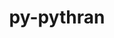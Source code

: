 ---
title: "py-pythran"
layout: cache
categories: [package, develop]
meta: {"compilers": ["apple-clang@=16.0.0", "gcc@=11.1.0", "gcc@=11.4.0", "gcc@=12.3.0", "gcc@=13.2.0", "gcc@=9.4.0", "oneapi@=2024.2.1"], "num_specs": 166, "num_specs_by_stack": {"data-vis-sdk": 4, "e4s": 32, "e4s-neoverse-v2": 12, "e4s-neoverse_v1": 16, "e4s-oneapi": 20, "e4s-power": 6, "ml-darwin-aarch64-mps": 20, "ml-linux-aarch64-cpu": 24, "ml-linux-aarch64-cuda": 24, "ml-linux-x86_64-cpu": 24, "ml-linux-x86_64-cuda": 24, "ml-linux-x86_64-rocm": 10, "root": 166, "tutorial": 5}, "oss": ["sequoia", "ubuntu20.04", "ubuntu22.04", "ubuntu24.04"], "platforms": ["darwin", "linux"], "stacks": ["data-vis-sdk", "e4s", "e4s-neoverse-v2", "e4s-neoverse_v1", "e4s-oneapi", "e4s-power", "ml-darwin-aarch64-mps", "ml-linux-aarch64-cpu", "ml-linux-aarch64-cuda", "ml-linux-x86_64-cpu", "ml-linux-x86_64-cuda", "ml-linux-x86_64-rocm", "root", "tutorial"], "targets": ["aarch64", "neoverse_v1", "neoverse_v2", "ppc64le", "x86_64_v3"], "versions": ["0.16.1"]}
spec_details: [{"compiler": "gcc@=12.3.0", "hash": "2f2hzrr373ebita3grknc3fw5girtlke", "os": "ubuntu22.04", "platform": "linux", "size": "-", "stacks": ["root", "tutorial"], "target": "x86_64_v3", "variants": ["build_system=python_pip"], "versions": ["0.16.1"]}, {"compiler": "apple-clang@=16.0.0", "hash": "2hstyiwx7zltxo3wk7e6z436a7hndg2p", "os": "sequoia", "platform": "darwin", "size": "-", "stacks": ["ml-darwin-aarch64-mps", "root"], "target": "aarch64", "variants": ["build_system=python_pip"], "versions": ["0.16.1"]}, {"compiler": "gcc@=11.4.0", "hash": "3gaie4sa2empoccy2nk5fwo6p4zwgkng", "os": "ubuntu22.04", "platform": "linux", "size": "-", "stacks": ["e4s", "root"], "target": "x86_64_v3", "variants": ["build_system=python_pip"], "versions": ["0.16.1"]}, {"compiler": "gcc@=11.4.0", "hash": "3gfth6a4n3xsvvwdd44g4xclteb5pn7c", "os": "ubuntu22.04", "platform": "linux", "size": "-", "stacks": ["e4s-neoverse-v2", "root"], "target": "neoverse_v2", "variants": ["build_system=python_pip"], "versions": ["0.16.1"]}, {"compiler": "gcc@=11.4.0", "hash": "3hqvd4ntbmatzzlwxs4ot6sr2anpski4", "os": "ubuntu22.04", "platform": "linux", "size": "-", "stacks": ["e4s-neoverse-v2", "root"], "target": "neoverse_v2", "variants": ["build_system=python_pip"], "versions": ["0.16.1"]}, {"compiler": "gcc@=13.2.0", "hash": "3jcmls4ioruz45jpazlp2odqeujwjeag", "os": "ubuntu24.04", "platform": "linux", "size": "-", "stacks": ["ml-linux-aarch64-cpu", "ml-linux-aarch64-cuda", "root"], "target": "aarch64", "variants": ["build_system=python_pip"], "versions": ["0.16.1"]}, {"compiler": "gcc@=11.4.0", "hash": "3lutsoap24a2vidy7ntjpjqwxm3k2pwt", "os": "ubuntu22.04", "platform": "linux", "size": "-", "stacks": ["e4s", "root"], "target": "x86_64_v3", "variants": ["build_system=python_pip"], "versions": ["0.16.1"]}, {"compiler": "gcc@=9.4.0", "hash": "3qgh7nfvoqaqvv4x2mciwu6vj36k4xe3", "os": "ubuntu20.04", "platform": "linux", "size": "-", "stacks": ["e4s-power", "root"], "target": "ppc64le", "variants": ["build_system=python_pip"], "versions": ["0.16.1"]}, {"compiler": "gcc@=12.3.0", "hash": "44cuvipd4vmulmf3n23d6lik3nivaftt", "os": "ubuntu22.04", "platform": "linux", "size": "-", "stacks": ["root", "tutorial"], "target": "x86_64_v3", "variants": ["build_system=python_pip"], "versions": ["0.16.1"]}, {"compiler": "gcc@=11.4.0", "hash": "4awsp6dzh6rc7gpuqovobcutcccmwx5e", "os": "ubuntu22.04", "platform": "linux", "size": "-", "stacks": ["e4s", "root"], "target": "x86_64_v3", "variants": ["build_system=python_pip"], "versions": ["0.16.1"]}, {"compiler": "gcc@=12.3.0", "hash": "4b6n5pkh4qk5c37xpfgniludh5fxadkk", "os": "ubuntu22.04", "platform": "linux", "size": "-", "stacks": ["root", "tutorial"], "target": "x86_64_v3", "variants": ["build_system=python_pip"], "versions": ["0.16.1"]}, {"compiler": "oneapi@=2024.2.1", "hash": "4g3g742u3em3f3zp2pgom4rdac7p4l47", "os": "ubuntu22.04", "platform": "linux", "size": "-", "stacks": ["e4s-oneapi", "root"], "target": "x86_64_v3", "variants": ["build_system=python_pip"], "versions": ["0.16.1"]}, {"compiler": "gcc@=13.2.0", "hash": "4scpammtzyyrpcj6d4dwkzy6o66ad6no", "os": "ubuntu24.04", "platform": "linux", "size": "-", "stacks": ["ml-linux-x86_64-cpu", "ml-linux-x86_64-cuda", "ml-linux-x86_64-rocm", "root"], "target": "x86_64_v3", "variants": ["build_system=python_pip"], "versions": ["0.16.1"]}, {"compiler": "gcc@=13.2.0", "hash": "4urgj4spuxrd4d2w2ddsv4cnnooichmi", "os": "ubuntu24.04", "platform": "linux", "size": "-", "stacks": ["ml-linux-aarch64-cpu", "ml-linux-aarch64-cuda", "root"], "target": "aarch64", "variants": ["build_system=python_pip"], "versions": ["0.16.1"]}, {"compiler": "apple-clang@=16.0.0", "hash": "5453uhh6ees3rpxfbu3gd5b2uydzjtnw", "os": "sequoia", "platform": "darwin", "size": "-", "stacks": ["ml-darwin-aarch64-mps", "root"], "target": "aarch64", "variants": ["build_system=python_pip"], "versions": ["0.16.1"]}, {"compiler": "gcc@=13.2.0", "hash": "56d2npopyk2sj3n4j3awfvo2bz6ujr4s", "os": "ubuntu24.04", "platform": "linux", "size": "-", "stacks": ["ml-linux-x86_64-cpu", "ml-linux-x86_64-cuda", "ml-linux-x86_64-rocm", "root"], "target": "x86_64_v3", "variants": ["build_system=python_pip"], "versions": ["0.16.1"]}, {"compiler": "gcc@=13.2.0", "hash": "5cy465xaozemuung4gkydqgnysjyo6k4", "os": "ubuntu24.04", "platform": "linux", "size": "-", "stacks": ["ml-linux-x86_64-cpu", "ml-linux-x86_64-cuda", "root"], "target": "x86_64_v3", "variants": ["build_system=python_pip"], "versions": ["0.16.1"]}, {"compiler": "gcc@=9.4.0", "hash": "5j5wj6rhcejltwfqfkiruzsukxu5y7qg", "os": "ubuntu20.04", "platform": "linux", "size": "-", "stacks": ["e4s-power", "root"], "target": "ppc64le", "variants": ["build_system=python_pip"], "versions": ["0.16.1"]}, {"compiler": "gcc@=11.4.0", "hash": "5t3qgswtfoajjz5z72yfnqlltpw4lryz", "os": "ubuntu22.04", "platform": "linux", "size": "-", "stacks": ["e4s", "root"], "target": "x86_64_v3", "variants": ["build_system=python_pip"], "versions": ["0.16.1"]}, {"compiler": "gcc@=13.2.0", "hash": "5tbwq7ybwynrfegmtmbk2i7leqy3skhm", "os": "ubuntu24.04", "platform": "linux", "size": "-", "stacks": ["ml-linux-x86_64-cpu", "ml-linux-x86_64-cuda", "root"], "target": "x86_64_v3", "variants": ["build_system=python_pip"], "versions": ["0.16.1"]}, {"compiler": "gcc@=11.4.0", "hash": "65zoxh2i4ctidn2bwhavq7lrletaj4vp", "os": "ubuntu22.04", "platform": "linux", "size": "-", "stacks": ["e4s", "root"], "target": "x86_64_v3", "variants": ["build_system=python_pip"], "versions": ["0.16.1"]}, {"compiler": "gcc@=11.4.0", "hash": "6itrykoy363enj74vcwwkf5aqgwe2wqz", "os": "ubuntu22.04", "platform": "linux", "size": "-", "stacks": ["e4s-neoverse_v1", "root"], "target": "neoverse_v1", "variants": ["build_system=python_pip"], "versions": ["0.16.1"]}, {"compiler": "oneapi@=2024.2.1", "hash": "6oa6ggk5sfnff6adcl3c6cdosoyoml5l", "os": "ubuntu22.04", "platform": "linux", "size": "-", "stacks": ["e4s-oneapi", "root"], "target": "x86_64_v3", "variants": ["build_system=python_pip"], "versions": ["0.16.1"]}, {"compiler": "gcc@=13.2.0", "hash": "774au5uz33jzh5rpi4eb455tqpkrzwex", "os": "ubuntu24.04", "platform": "linux", "size": "-", "stacks": ["ml-linux-aarch64-cpu", "ml-linux-aarch64-cuda", "root"], "target": "aarch64", "variants": ["build_system=python_pip"], "versions": ["0.16.1"]}, {"compiler": "gcc@=11.4.0", "hash": "7ab4sv7cnyqfetjuegyer45ijbb3nrdx", "os": "ubuntu22.04", "platform": "linux", "size": "-", "stacks": ["e4s", "root"], "target": "x86_64_v3", "variants": ["build_system=python_pip"], "versions": ["0.16.1"]}, {"compiler": "gcc@=12.3.0", "hash": "7elyapcebserlwcyqduy72cu5qizfuqn", "os": "ubuntu22.04", "platform": "linux", "size": "-", "stacks": ["root", "tutorial"], "target": "x86_64_v3", "variants": ["build_system=python_pip"], "versions": ["0.16.1"]}, {"compiler": "apple-clang@=16.0.0", "hash": "7k6kzffk6xp7rv6z3yvb2m72u7ijdpnh", "os": "sequoia", "platform": "darwin", "size": "-", "stacks": ["ml-darwin-aarch64-mps", "root"], "target": "aarch64", "variants": ["build_system=python_pip"], "versions": ["0.16.1"]}, {"compiler": "gcc@=13.2.0", "hash": "7nepaqogk7l2qhkwccahdep42m5lr637", "os": "ubuntu24.04", "platform": "linux", "size": "-", "stacks": ["ml-linux-x86_64-cpu", "ml-linux-x86_64-cuda", "root"], "target": "x86_64_v3", "variants": ["build_system=python_pip"], "versions": ["0.16.1"]}, {"compiler": "gcc@=11.4.0", "hash": "7wegsxq4rinx7vr3mj6evdz7xz55ibhr", "os": "ubuntu22.04", "platform": "linux", "size": "-", "stacks": ["e4s", "root"], "target": "x86_64_v3", "variants": ["build_system=python_pip"], "versions": ["0.16.1"]}, {"compiler": "gcc@=11.1.0", "hash": "7ydktokhur4icc23zygespv4bbu3hotl", "os": "ubuntu20.04", "platform": "linux", "size": "-", "stacks": ["data-vis-sdk", "root"], "target": "x86_64_v3", "variants": ["build_system=python_pip"], "versions": ["0.16.1"]}, {"compiler": "gcc@=13.2.0", "hash": "a4belzojufechplrpr3npwfbch2mbqnw", "os": "ubuntu24.04", "platform": "linux", "size": "-", "stacks": ["ml-linux-x86_64-cpu", "ml-linux-x86_64-cuda", "ml-linux-x86_64-rocm", "root"], "target": "x86_64_v3", "variants": ["build_system=python_pip"], "versions": ["0.16.1"]}, {"compiler": "gcc@=11.4.0", "hash": "ab72l6y36wk3uc7xwbych7rnd2grkypp", "os": "ubuntu22.04", "platform": "linux", "size": "-", "stacks": ["e4s-neoverse_v1", "root"], "target": "neoverse_v1", "variants": ["build_system=python_pip"], "versions": ["0.16.1"]}, {"compiler": "apple-clang@=16.0.0", "hash": "am5ta6y4li4slftoplr4wjwmvma4queo", "os": "sequoia", "platform": "darwin", "size": "-", "stacks": ["ml-darwin-aarch64-mps", "root"], "target": "aarch64", "variants": ["build_system=python_pip"], "versions": ["0.16.1"]}, {"compiler": "gcc@=13.2.0", "hash": "atibzuxw3rfctq4p37ugplrhtyizqovo", "os": "ubuntu24.04", "platform": "linux", "size": "-", "stacks": ["ml-linux-aarch64-cpu", "ml-linux-aarch64-cuda", "root"], "target": "aarch64", "variants": ["build_system=python_pip"], "versions": ["0.16.1"]}, {"compiler": "gcc@=13.2.0", "hash": "aufgy3chptd5dl5osmkkstmwg43zypit", "os": "ubuntu24.04", "platform": "linux", "size": "-", "stacks": ["ml-linux-aarch64-cpu", "ml-linux-aarch64-cuda", "root"], "target": "aarch64", "variants": ["build_system=python_pip"], "versions": ["0.16.1"]}, {"compiler": "oneapi@=2024.2.1", "hash": "b272c6zgefumrnmuh2l3k6hvu6hu4lpj", "os": "ubuntu22.04", "platform": "linux", "size": "-", "stacks": ["e4s-oneapi", "root"], "target": "x86_64_v3", "variants": ["build_system=python_pip"], "versions": ["0.16.1"]}, {"compiler": "gcc@=13.2.0", "hash": "bf2ptydhn6rq4ntvmxaqriyiv5bus5un", "os": "ubuntu24.04", "platform": "linux", "size": "-", "stacks": ["ml-linux-aarch64-cpu", "ml-linux-aarch64-cuda", "root"], "target": "aarch64", "variants": ["build_system=python_pip"], "versions": ["0.16.1"]}, {"compiler": "gcc@=13.2.0", "hash": "biy4ubo6bc4updzjcrpa3bgoaqye2ma5", "os": "ubuntu24.04", "platform": "linux", "size": "-", "stacks": ["ml-linux-aarch64-cpu", "ml-linux-aarch64-cuda", "root"], "target": "aarch64", "variants": ["build_system=python_pip"], "versions": ["0.16.1"]}, {"compiler": "oneapi@=2024.2.1", "hash": "bjakde2gyw52op5o6co6fstwh4te4pxu", "os": "ubuntu22.04", "platform": "linux", "size": "-", "stacks": ["e4s-oneapi", "root"], "target": "x86_64_v3", "variants": ["build_system=python_pip"], "versions": ["0.16.1"]}, {"compiler": "gcc@=11.4.0", "hash": "bkfp7wikrhydoczhlfm5gyh5bjhpepcu", "os": "ubuntu22.04", "platform": "linux", "size": "-", "stacks": ["e4s", "root"], "target": "x86_64_v3", "variants": ["build_system=python_pip"], "versions": ["0.16.1"]}, {"compiler": "gcc@=11.4.0", "hash": "bmi3az7sf2qcrn4ja67iqrioed5p2kuz", "os": "ubuntu22.04", "platform": "linux", "size": "-", "stacks": ["e4s-neoverse-v2", "root"], "target": "neoverse_v2", "variants": ["build_system=python_pip"], "versions": ["0.16.1"]}, {"compiler": "gcc@=11.4.0", "hash": "boxq5wi2br664yh2otd4jgdxfkqo6prv", "os": "ubuntu22.04", "platform": "linux", "size": "-", "stacks": ["e4s", "root"], "target": "x86_64_v3", "variants": ["build_system=python_pip"], "versions": ["0.16.1"]}, {"compiler": "gcc@=11.4.0", "hash": "c6itwfves6kdp7obgg6qmxdgc5tlp22o", "os": "ubuntu22.04", "platform": "linux", "size": "-", "stacks": ["e4s-neoverse_v1", "root"], "target": "neoverse_v1", "variants": ["build_system=python_pip"], "versions": ["0.16.1"]}, {"compiler": "gcc@=11.4.0", "hash": "cdgr5ced5berktgomkzjhsb5eynh4vxx", "os": "ubuntu22.04", "platform": "linux", "size": "-", "stacks": ["e4s-neoverse_v1", "root"], "target": "neoverse_v1", "variants": ["build_system=python_pip"], "versions": ["0.16.1"]}, {"compiler": "apple-clang@=16.0.0", "hash": "cgjpepx5pwat2qkhkiy56lcworcucwbx", "os": "sequoia", "platform": "darwin", "size": "-", "stacks": ["ml-darwin-aarch64-mps", "root"], "target": "aarch64", "variants": ["build_system=python_pip"], "versions": ["0.16.1"]}, {"compiler": "gcc@=9.4.0", "hash": "chtmh24rxgu6u4uya776swirn4juqxiq", "os": "ubuntu20.04", "platform": "linux", "size": "-", "stacks": ["e4s-power", "root"], "target": "ppc64le", "variants": ["build_system=python_pip"], "versions": ["0.16.1"]}, {"compiler": "gcc@=11.4.0", "hash": "d65twsksvnybuf5sbvurhlsb2nyraawp", "os": "ubuntu22.04", "platform": "linux", "size": "-", "stacks": ["e4s-neoverse-v2", "root"], "target": "neoverse_v2", "variants": ["build_system=python_pip"], "versions": ["0.16.1"]}, {"compiler": "gcc@=13.2.0", "hash": "dnxy5r4e3kpv2ea3z2f543wcq4jo3r5j", "os": "ubuntu24.04", "platform": "linux", "size": "-", "stacks": ["ml-linux-aarch64-cpu", "ml-linux-aarch64-cuda", "root"], "target": "aarch64", "variants": ["build_system=python_pip"], "versions": ["0.16.1"]}, {"compiler": "gcc@=13.2.0", "hash": "e2ym4efx2ttuiuezqhfodoivv7bkuqyv", "os": "ubuntu24.04", "platform": "linux", "size": "-", "stacks": ["ml-linux-x86_64-cpu", "ml-linux-x86_64-cuda", "root"], "target": "x86_64_v3", "variants": ["build_system=python_pip"], "versions": ["0.16.1"]}, {"compiler": "gcc@=13.2.0", "hash": "eaaadye74h3an43r4dggi7qrndkfkiv7", "os": "ubuntu24.04", "platform": "linux", "size": "-", "stacks": ["ml-linux-aarch64-cpu", "ml-linux-aarch64-cuda", "root"], "target": "aarch64", "variants": ["build_system=python_pip"], "versions": ["0.16.1"]}, {"compiler": "apple-clang@=16.0.0", "hash": "elj2w5y76cqwhusdxz2gkjhf2i5msxcn", "os": "sequoia", "platform": "darwin", "size": "-", "stacks": ["ml-darwin-aarch64-mps", "root"], "target": "aarch64", "variants": ["build_system=python_pip"], "versions": ["0.16.1"]}, {"compiler": "gcc@=11.4.0", "hash": "en5npic5bsvlhvegyvvvfgwzefmb2knr", "os": "ubuntu22.04", "platform": "linux", "size": "-", "stacks": ["e4s-neoverse_v1", "root"], "target": "neoverse_v1", "variants": ["build_system=python_pip"], "versions": ["0.16.1"]}, {"compiler": "apple-clang@=16.0.0", "hash": "eu77d7aj3lxiaf4g3ibzcz6itx3ekatr", "os": "sequoia", "platform": "darwin", "size": "-", "stacks": ["ml-darwin-aarch64-mps", "root"], "target": "aarch64", "variants": ["build_system=python_pip"], "versions": ["0.16.1"]}, {"compiler": "apple-clang@=16.0.0", "hash": "fhff2thmg2gig24s7756bciovnarqvav", "os": "sequoia", "platform": "darwin", "size": "-", "stacks": ["root"], "target": "aarch64", "variants": ["build_system=python_pip"], "versions": ["0.16.1"]}, {"compiler": "oneapi@=2024.2.1", "hash": "fjphnwjyunj6vrf2ok6gvnaxpqrhtuat", "os": "ubuntu22.04", "platform": "linux", "size": "-", "stacks": ["e4s-oneapi", "root"], "target": "x86_64_v3", "variants": ["build_system=python_pip"], "versions": ["0.16.1"]}, {"compiler": "oneapi@=2024.2.1", "hash": "frp2dthgzayclsh36scvftbiikpledss", "os": "ubuntu22.04", "platform": "linux", "size": "-", "stacks": ["e4s-oneapi", "root"], "target": "x86_64_v3", "variants": ["build_system=python_pip"], "versions": ["0.16.1"]}, {"compiler": "gcc@=11.4.0", "hash": "fyfa46oet5cqehsmhkbgppniv3tzkae2", "os": "ubuntu22.04", "platform": "linux", "size": "-", "stacks": ["e4s", "root"], "target": "x86_64_v3", "variants": ["build_system=python_pip"], "versions": ["0.16.1"]}, {"compiler": "gcc@=11.4.0", "hash": "gafjz2ghpafnexxhckhkrtpa4lfgnsoa", "os": "ubuntu22.04", "platform": "linux", "size": "-", "stacks": ["e4s", "root"], "target": "x86_64_v3", "variants": ["build_system=python_pip"], "versions": ["0.16.1"]}, {"compiler": "gcc@=11.4.0", "hash": "gp33machv7jzh7d4gihn6moksrp66igk", "os": "ubuntu22.04", "platform": "linux", "size": "-", "stacks": ["e4s-neoverse_v1", "root"], "target": "neoverse_v1", "variants": ["build_system=python_pip"], "versions": ["0.16.1"]}, {"compiler": "gcc@=13.2.0", "hash": "gpy3grmfnr6gjlhjlw7xovfwcuwelezu", "os": "ubuntu24.04", "platform": "linux", "size": "-", "stacks": ["ml-linux-x86_64-cpu", "ml-linux-x86_64-cuda", "root"], "target": "x86_64_v3", "variants": ["build_system=python_pip"], "versions": ["0.16.1"]}, {"compiler": "gcc@=13.2.0", "hash": "grdotrerh5aw2gn3wthfc3vbslplkgpg", "os": "ubuntu24.04", "platform": "linux", "size": "-", "stacks": ["ml-linux-x86_64-cpu", "ml-linux-x86_64-cuda", "root"], "target": "x86_64_v3", "variants": ["build_system=python_pip"], "versions": ["0.16.1"]}, {"compiler": "gcc@=11.4.0", "hash": "gws34ee7fxcphuxccssybofhjk2zls5f", "os": "ubuntu22.04", "platform": "linux", "size": "-", "stacks": ["e4s", "root"], "target": "x86_64_v3", "variants": ["build_system=python_pip"], "versions": ["0.16.1"]}, {"compiler": "gcc@=13.2.0", "hash": "h5w6bcw4x5mjde53ahgyo6yglefffn24", "os": "ubuntu24.04", "platform": "linux", "size": "-", "stacks": ["ml-linux-x86_64-cpu", "ml-linux-x86_64-cuda", "ml-linux-x86_64-rocm", "root"], "target": "x86_64_v3", "variants": ["build_system=python_pip"], "versions": ["0.16.1"]}, {"compiler": "gcc@=13.2.0", "hash": "hm44flru5nu7ovym4fsa7c4jrrmb4gzy", "os": "ubuntu24.04", "platform": "linux", "size": "-", "stacks": ["ml-linux-x86_64-cpu", "ml-linux-x86_64-cuda", "root"], "target": "x86_64_v3", "variants": ["build_system=python_pip"], "versions": ["0.16.1"]}, {"compiler": "gcc@=11.4.0", "hash": "hnqb7fvsszyciy3iwbejuqnybdzbbnh7", "os": "ubuntu22.04", "platform": "linux", "size": "-", "stacks": ["e4s-neoverse-v2", "root"], "target": "neoverse_v2", "variants": ["build_system=python_pip"], "versions": ["0.16.1"]}, {"compiler": "gcc@=11.4.0", "hash": "hvqsm23jxl3otxc4eg7afg5ef4ljfyoe", "os": "ubuntu22.04", "platform": "linux", "size": "-", "stacks": ["e4s-neoverse-v2", "root"], "target": "neoverse_v2", "variants": ["build_system=python_pip"], "versions": ["0.16.1"]}, {"compiler": "oneapi@=2024.2.1", "hash": "i7xwzighglxxdjp5uabnugbwspnbg66j", "os": "ubuntu22.04", "platform": "linux", "size": "-", "stacks": ["e4s-oneapi", "root"], "target": "x86_64_v3", "variants": ["build_system=python_pip"], "versions": ["0.16.1"]}, {"compiler": "gcc@=11.4.0", "hash": "icxfswowp6kce7t6kwcp6tnog6p4hjux", "os": "ubuntu22.04", "platform": "linux", "size": "-", "stacks": ["e4s", "root"], "target": "x86_64_v3", "variants": ["build_system=python_pip"], "versions": ["0.16.1"]}, {"compiler": "gcc@=13.2.0", "hash": "iog4zbuxce4vrc7aayqjj5i4tq5ssovg", "os": "ubuntu24.04", "platform": "linux", "size": "-", "stacks": ["ml-linux-aarch64-cpu", "ml-linux-aarch64-cuda", "root"], "target": "aarch64", "variants": ["build_system=python_pip"], "versions": ["0.16.1"]}, {"compiler": "apple-clang@=16.0.0", "hash": "iouixzzrtrzhjzgi537jta4tth3hzxm6", "os": "sequoia", "platform": "darwin", "size": "-", "stacks": ["ml-darwin-aarch64-mps", "root"], "target": "aarch64", "variants": ["build_system=python_pip"], "versions": ["0.16.1"]}, {"compiler": "oneapi@=2024.2.1", "hash": "jijxrnqqltpbwnus56tsqell7rlwf5ux", "os": "ubuntu22.04", "platform": "linux", "size": "-", "stacks": ["e4s-oneapi", "root"], "target": "x86_64_v3", "variants": ["build_system=python_pip"], "versions": ["0.16.1"]}, {"compiler": "oneapi@=2024.2.1", "hash": "jk6kyc7evodwjmr2vrt5ngbnk6hfrzpx", "os": "ubuntu22.04", "platform": "linux", "size": "-", "stacks": ["e4s-oneapi", "root"], "target": "x86_64_v3", "variants": ["build_system=python_pip"], "versions": ["0.16.1"]}, {"compiler": "oneapi@=2024.2.1", "hash": "jka2w2hq7ggazxwx6ujh4q4b4v4grx5j", "os": "ubuntu22.04", "platform": "linux", "size": "-", "stacks": ["e4s-oneapi", "root"], "target": "x86_64_v3", "variants": ["build_system=python_pip"], "versions": ["0.16.1"]}, {"compiler": "gcc@=11.4.0", "hash": "jo7iignqz7k7qrf3wkkbtuell5pprqnf", "os": "ubuntu22.04", "platform": "linux", "size": "-", "stacks": ["e4s", "root"], "target": "x86_64_v3", "variants": ["build_system=python_pip"], "versions": ["0.16.1"]}, {"compiler": "oneapi@=2024.2.1", "hash": "jswb4xpyb4nvpwx7jhobpaanydxanoev", "os": "ubuntu22.04", "platform": "linux", "size": "-", "stacks": ["e4s-oneapi", "root"], "target": "x86_64_v3", "variants": ["build_system=python_pip"], "versions": ["0.16.1"]}, {"compiler": "gcc@=9.4.0", "hash": "jt7mpuhewa4qefw5w3t5c2rcpql3sqy5", "os": "ubuntu20.04", "platform": "linux", "size": "-", "stacks": ["e4s-power", "root"], "target": "ppc64le", "variants": ["build_system=python_pip"], "versions": ["0.16.1"]}, {"compiler": "gcc@=11.1.0", "hash": "jyll6tl6c5wstqu6jhazy6uq4nrmswbx", "os": "ubuntu20.04", "platform": "linux", "size": "-", "stacks": ["data-vis-sdk", "root"], "target": "x86_64_v3", "variants": ["build_system=python_pip"], "versions": ["0.16.1"]}, {"compiler": "gcc@=13.2.0", "hash": "kdxciwno2jqcpdcxid4il32n5hpnsk53", "os": "ubuntu24.04", "platform": "linux", "size": "-", "stacks": ["ml-linux-x86_64-cpu", "ml-linux-x86_64-cuda", "ml-linux-x86_64-rocm", "root"], "target": "x86_64_v3", "variants": ["build_system=python_pip"], "versions": ["0.16.1"]}, {"compiler": "gcc@=13.2.0", "hash": "keqkapisrcxjzko7cxz7lrybzzqckiq7", "os": "ubuntu24.04", "platform": "linux", "size": "-", "stacks": ["ml-linux-x86_64-cpu", "ml-linux-x86_64-cuda", "ml-linux-x86_64-rocm", "root"], "target": "x86_64_v3", "variants": ["build_system=python_pip"], "versions": ["0.16.1"]}, {"compiler": "apple-clang@=16.0.0", "hash": "ket6y3s4fii5zkqabmutrzuyvtomqdez", "os": "sequoia", "platform": "darwin", "size": "-", "stacks": ["ml-darwin-aarch64-mps", "root"], "target": "aarch64", "variants": ["build_system=python_pip"], "versions": ["0.16.1"]}, {"compiler": "gcc@=11.4.0", "hash": "kfhlhfec65awwazkfandvnwlzbl6r53v", "os": "ubuntu22.04", "platform": "linux", "size": "-", "stacks": ["e4s-neoverse_v1", "root"], "target": "neoverse_v1", "variants": ["build_system=python_pip"], "versions": ["0.16.1"]}, {"compiler": "gcc@=11.4.0", "hash": "knlgpjruigcu54wh7fco725ydkkthrr7", "os": "ubuntu22.04", "platform": "linux", "size": "-", "stacks": ["e4s-neoverse_v1", "root"], "target": "neoverse_v1", "variants": ["build_system=python_pip"], "versions": ["0.16.1"]}, {"compiler": "gcc@=11.4.0", "hash": "ks6aoiboizv2jnkdtifa4jfns5anokw5", "os": "ubuntu22.04", "platform": "linux", "size": "-", "stacks": ["e4s", "root"], "target": "x86_64_v3", "variants": ["build_system=python_pip"], "versions": ["0.16.1"]}, {"compiler": "gcc@=11.4.0", "hash": "kxrpgqs63qptwq76fiqvgamjvbcrsw3t", "os": "ubuntu22.04", "platform": "linux", "size": "-", "stacks": ["e4s", "root"], "target": "x86_64_v3", "variants": ["build_system=python_pip"], "versions": ["0.16.1"]}, {"compiler": "gcc@=13.2.0", "hash": "l6fvti5bolxhgy7bia2rkn2xax4grwr2", "os": "ubuntu24.04", "platform": "linux", "size": "-", "stacks": ["ml-linux-x86_64-cpu", "ml-linux-x86_64-cuda", "root"], "target": "x86_64_v3", "variants": ["build_system=python_pip"], "versions": ["0.16.1"]}, {"compiler": "gcc@=13.2.0", "hash": "ldbr7eesxk2qawba5tepou5frhwc6eec", "os": "ubuntu24.04", "platform": "linux", "size": "-", "stacks": ["ml-linux-aarch64-cpu", "ml-linux-aarch64-cuda", "root"], "target": "aarch64", "variants": ["build_system=python_pip"], "versions": ["0.16.1"]}, {"compiler": "gcc@=11.4.0", "hash": "lq34kjvm3hqtfo6go2r2hpxbuldqvbfa", "os": "ubuntu22.04", "platform": "linux", "size": "-", "stacks": ["e4s-neoverse-v2", "root"], "target": "neoverse_v2", "variants": ["build_system=python_pip"], "versions": ["0.16.1"]}, {"compiler": "gcc@=13.2.0", "hash": "ltdtmmas7bxxu65rxu4dhouzlax5atfz", "os": "ubuntu24.04", "platform": "linux", "size": "-", "stacks": ["ml-linux-aarch64-cpu", "ml-linux-aarch64-cuda", "root"], "target": "aarch64", "variants": ["build_system=python_pip"], "versions": ["0.16.1"]}, {"compiler": "gcc@=13.2.0", "hash": "luvrwbrkyqaijrwye6nsxdf7mfswc5ul", "os": "ubuntu24.04", "platform": "linux", "size": "-", "stacks": ["ml-linux-aarch64-cpu", "ml-linux-aarch64-cuda", "root"], "target": "aarch64", "variants": ["build_system=python_pip"], "versions": ["0.16.1"]}, {"compiler": "gcc@=13.2.0", "hash": "lwl4yf5bsqqxy3rjaawf34vvw6x7yqym", "os": "ubuntu24.04", "platform": "linux", "size": "-", "stacks": ["ml-linux-x86_64-cpu", "ml-linux-x86_64-cuda", "root"], "target": "x86_64_v3", "variants": ["build_system=python_pip"], "versions": ["0.16.1"]}, {"compiler": "gcc@=13.2.0", "hash": "mbdqzmjmjwwznihwuwvfifckagesacgx", "os": "ubuntu24.04", "platform": "linux", "size": "-", "stacks": ["ml-linux-aarch64-cpu", "ml-linux-aarch64-cuda", "root"], "target": "aarch64", "variants": ["build_system=python_pip"], "versions": ["0.16.1"]}, {"compiler": "gcc@=13.2.0", "hash": "mcxcuwfeclwwczvruxxdmq2xkda6s4sl", "os": "ubuntu24.04", "platform": "linux", "size": "-", "stacks": ["ml-linux-x86_64-cpu", "ml-linux-x86_64-cuda", "ml-linux-x86_64-rocm", "root"], "target": "x86_64_v3", "variants": ["build_system=python_pip"], "versions": ["0.16.1"]}, {"compiler": "gcc@=11.4.0", "hash": "mio4ra37r6o3sixw4ltldun3rmol6li7", "os": "ubuntu22.04", "platform": "linux", "size": "-", "stacks": ["e4s", "root"], "target": "x86_64_v3", "variants": ["build_system=python_pip"], "versions": ["0.16.1"]}, {"compiler": "apple-clang@=16.0.0", "hash": "msjsmcughiruphrafhq6jsgtxiggwvim", "os": "sequoia", "platform": "darwin", "size": "-", "stacks": ["ml-darwin-aarch64-mps", "root"], "target": "aarch64", "variants": ["build_system=python_pip"], "versions": ["0.16.1"]}, {"compiler": "gcc@=13.2.0", "hash": "myjjxvgbwyxhpyvxviyb6nqccywr7js7", "os": "ubuntu24.04", "platform": "linux", "size": "-", "stacks": ["ml-linux-x86_64-cpu", "ml-linux-x86_64-cuda", "ml-linux-x86_64-rocm", "root"], "target": "x86_64_v3", "variants": ["build_system=python_pip"], "versions": ["0.16.1"]}, {"compiler": "gcc@=13.2.0", "hash": "n2n6fkuxhevf4sfwoxa4rdutvlxlmpmv", "os": "ubuntu24.04", "platform": "linux", "size": "-", "stacks": ["ml-linux-aarch64-cpu", "ml-linux-aarch64-cuda", "root"], "target": "aarch64", "variants": ["build_system=python_pip"], "versions": ["0.16.1"]}, {"compiler": "apple-clang@=16.0.0", "hash": "n4y4syc6zoukvwxq4ej7ouvh4mdch7ut", "os": "sequoia", "platform": "darwin", "size": "-", "stacks": ["ml-darwin-aarch64-mps", "root"], "target": "aarch64", "variants": ["build_system=python_pip"], "versions": ["0.16.1"]}, {"compiler": "gcc@=11.4.0", "hash": "n7wluzmefziw5abfpkxz3v2u4k3bvxy4", "os": "ubuntu22.04", "platform": "linux", "size": "-", "stacks": ["e4s", "root"], "target": "x86_64_v3", "variants": ["build_system=python_pip"], "versions": ["0.16.1"]}, {"compiler": "gcc@=13.2.0", "hash": "neajzkbhnxlrvwplqrrgnceevkxo27vt", "os": "ubuntu24.04", "platform": "linux", "size": "-", "stacks": ["ml-linux-x86_64-cpu", "ml-linux-x86_64-cuda", "ml-linux-x86_64-rocm", "root"], "target": "x86_64_v3", "variants": ["build_system=python_pip"], "versions": ["0.16.1"]}, {"compiler": "gcc@=13.2.0", "hash": "nmixblvkc5dzljrdqa76mns6ziit3axr", "os": "ubuntu24.04", "platform": "linux", "size": "-", "stacks": ["ml-linux-x86_64-cpu", "ml-linux-x86_64-cuda", "root"], "target": "x86_64_v3", "variants": ["build_system=python_pip"], "versions": ["0.16.1"]}, {"compiler": "gcc@=11.4.0", "hash": "nrygkq2uvbxfoaqxwo3wn5kqqm5h7ops", "os": "ubuntu22.04", "platform": "linux", "size": "-", "stacks": ["e4s-neoverse_v1", "root"], "target": "neoverse_v1", "variants": ["build_system=python_pip"], "versions": ["0.16.1"]}, {"compiler": "oneapi@=2024.2.1", "hash": "ns6xnvkpsn6cmzwyh6miqchb2qmzcy3a", "os": "ubuntu22.04", "platform": "linux", "size": "-", "stacks": ["e4s-oneapi", "root"], "target": "x86_64_v3", "variants": ["build_system=python_pip"], "versions": ["0.16.1"]}, {"compiler": "gcc@=11.4.0", "hash": "o2f6qt6myomsvlk7v6t4p26x6h7mtjxj", "os": "ubuntu22.04", "platform": "linux", "size": "-", "stacks": ["e4s", "root"], "target": "x86_64_v3", "variants": ["build_system=python_pip"], "versions": ["0.16.1"]}, {"compiler": "gcc@=13.2.0", "hash": "o2rkp7ryxlot23ovethqvlqncyigbxpm", "os": "ubuntu24.04", "platform": "linux", "size": "-", "stacks": ["ml-linux-aarch64-cpu", "ml-linux-aarch64-cuda", "root"], "target": "aarch64", "variants": ["build_system=python_pip"], "versions": ["0.16.1"]}, {"compiler": "gcc@=11.4.0", "hash": "ocl7zxgjpb52d4jhek6jiscerdggjtgn", "os": "ubuntu22.04", "platform": "linux", "size": "-", "stacks": ["e4s-neoverse_v1", "root"], "target": "neoverse_v1", "variants": ["build_system=python_pip"], "versions": ["0.16.1"]}, {"compiler": "gcc@=11.4.0", "hash": "ofc645gxzd3h46zgvo3gytq3dxatf4bq", "os": "ubuntu22.04", "platform": "linux", "size": "-", "stacks": ["e4s-neoverse-v2", "root"], "target": "neoverse_v2", "variants": ["build_system=python_pip"], "versions": ["0.16.1"]}, {"compiler": "gcc@=13.2.0", "hash": "oqn5g2geukoaxei3xfd3mqdsbnyjl2vs", "os": "ubuntu24.04", "platform": "linux", "size": "-", "stacks": ["ml-linux-aarch64-cpu", "ml-linux-aarch64-cuda", "root"], "target": "aarch64", "variants": ["build_system=python_pip"], "versions": ["0.16.1"]}, {"compiler": "apple-clang@=16.0.0", "hash": "or4m623oognolopetdlqrr4fhhrqvg4w", "os": "sequoia", "platform": "darwin", "size": "-", "stacks": ["ml-darwin-aarch64-mps", "root"], "target": "aarch64", "variants": ["build_system=python_pip"], "versions": ["0.16.1"]}, {"compiler": "oneapi@=2024.2.1", "hash": "otvjnutkg563nexbrd5i23g64bqauqbm", "os": "ubuntu22.04", "platform": "linux", "size": "-", "stacks": ["e4s-oneapi", "root"], "target": "x86_64_v3", "variants": ["build_system=python_pip"], "versions": ["0.16.1"]}, {"compiler": "gcc@=11.4.0", "hash": "oy4a2ebsu46xw4m7bvud5xx2nc65tfyq", "os": "ubuntu22.04", "platform": "linux", "size": "-", "stacks": ["e4s", "root"], "target": "x86_64_v3", "variants": ["build_system=python_pip"], "versions": ["0.16.1"]}, {"compiler": "gcc@=11.4.0", "hash": "piybeidzyfot444bwyrgqwz7fdoidxob", "os": "ubuntu22.04", "platform": "linux", "size": "-", "stacks": ["e4s", "root"], "target": "x86_64_v3", "variants": ["build_system=python_pip"], "versions": ["0.16.1"]}, {"compiler": "gcc@=13.2.0", "hash": "q5aehbxo3n54n7wlv73sdqposxrao5gp", "os": "ubuntu24.04", "platform": "linux", "size": "-", "stacks": ["ml-linux-aarch64-cpu", "ml-linux-aarch64-cuda", "root"], "target": "aarch64", "variants": ["build_system=python_pip"], "versions": ["0.16.1"]}, {"compiler": "gcc@=13.2.0", "hash": "qbto6tag2u5jztr2lrrocw2lwi6ziyk3", "os": "ubuntu24.04", "platform": "linux", "size": "-", "stacks": ["ml-linux-x86_64-cpu", "ml-linux-x86_64-cuda", "root"], "target": "x86_64_v3", "variants": ["build_system=python_pip"], "versions": ["0.16.1"]}, {"compiler": "gcc@=13.2.0", "hash": "qd4iuivvtc2jyf3u6wf6opvgmrevqg3z", "os": "ubuntu24.04", "platform": "linux", "size": "-", "stacks": ["ml-linux-aarch64-cpu", "ml-linux-aarch64-cuda", "root"], "target": "aarch64", "variants": ["build_system=python_pip"], "versions": ["0.16.1"]}, {"compiler": "gcc@=11.4.0", "hash": "qdjius7sowxtb2g3r5ylqars5hkftvdn", "os": "ubuntu22.04", "platform": "linux", "size": "-", "stacks": ["e4s", "root"], "target": "x86_64_v3", "variants": ["build_system=python_pip"], "versions": ["0.16.1"]}, {"compiler": "gcc@=11.4.0", "hash": "qklb2du7zmxtjysobk47u7jifdjzzpla", "os": "ubuntu22.04", "platform": "linux", "size": "-", "stacks": ["e4s", "root"], "target": "x86_64_v3", "variants": ["build_system=python_pip"], "versions": ["0.16.1"]}, {"compiler": "gcc@=13.2.0", "hash": "qkssipiiv6i547d3uw4dmgbq6u3vnsnk", "os": "ubuntu24.04", "platform": "linux", "size": "-", "stacks": ["ml-linux-x86_64-cpu", "ml-linux-x86_64-cuda", "root"], "target": "x86_64_v3", "variants": ["build_system=python_pip"], "versions": ["0.16.1"]}, {"compiler": "apple-clang@=16.0.0", "hash": "r3aqud5f5dgrujjphohqma66iuez6byn", "os": "sequoia", "platform": "darwin", "size": "-", "stacks": ["ml-darwin-aarch64-mps", "root"], "target": "aarch64", "variants": ["build_system=python_pip"], "versions": ["0.16.1"]}, {"compiler": "gcc@=11.4.0", "hash": "r6p7yaj6awqc4hnsmddckeip4hhfl2wy", "os": "ubuntu22.04", "platform": "linux", "size": "-", "stacks": ["e4s", "root"], "target": "x86_64_v3", "variants": ["build_system=python_pip"], "versions": ["0.16.1"]}, {"compiler": "gcc@=11.4.0", "hash": "rclxdyn43rxlirqbaxhbvsmryc7ecm6r", "os": "ubuntu22.04", "platform": "linux", "size": "-", "stacks": ["e4s-neoverse-v2", "root"], "target": "neoverse_v2", "variants": ["build_system=python_pip"], "versions": ["0.16.1"]}, {"compiler": "gcc@=11.4.0", "hash": "rmww332gyvqvgixnxptbdptdle34aapi", "os": "ubuntu22.04", "platform": "linux", "size": "-", "stacks": ["e4s", "root"], "target": "x86_64_v3", "variants": ["build_system=python_pip"], "versions": ["0.16.1"]}, {"compiler": "apple-clang@=16.0.0", "hash": "ro2njawuj5q2bosybt2axhbo6if7pxei", "os": "sequoia", "platform": "darwin", "size": "-", "stacks": ["ml-darwin-aarch64-mps", "root"], "target": "aarch64", "variants": ["build_system=python_pip"], "versions": ["0.16.1"]}, {"compiler": "gcc@=11.4.0", "hash": "rv6onhrg7lfc72rbwsaofexxexndglva", "os": "ubuntu22.04", "platform": "linux", "size": "-", "stacks": ["e4s-neoverse_v1", "root"], "target": "neoverse_v1", "variants": ["build_system=python_pip"], "versions": ["0.16.1"]}, {"compiler": "gcc@=13.2.0", "hash": "rxtbnrxxfi3sace7gblt3aghydekvn6b", "os": "ubuntu24.04", "platform": "linux", "size": "-", "stacks": ["ml-linux-aarch64-cpu", "ml-linux-aarch64-cuda", "root"], "target": "aarch64", "variants": ["build_system=python_pip"], "versions": ["0.16.1"]}, {"compiler": "oneapi@=2024.2.1", "hash": "shckyary2qb3f4rdnunzjr663evsu7wp", "os": "ubuntu22.04", "platform": "linux", "size": "-", "stacks": ["e4s-oneapi", "root"], "target": "x86_64_v3", "variants": ["build_system=python_pip"], "versions": ["0.16.1"]}, {"compiler": "gcc@=11.4.0", "hash": "slojzmbbph7kariouqhddwftxzbn65yg", "os": "ubuntu22.04", "platform": "linux", "size": "-", "stacks": ["e4s-neoverse_v1", "root"], "target": "neoverse_v1", "variants": ["build_system=python_pip"], "versions": ["0.16.1"]}, {"compiler": "gcc@=9.4.0", "hash": "stct3ammclqhphf53rixn2e62zg6r2lf", "os": "ubuntu20.04", "platform": "linux", "size": "-", "stacks": ["e4s-power", "root"], "target": "ppc64le", "variants": ["build_system=python_pip"], "versions": ["0.16.1"]}, {"compiler": "oneapi@=2024.2.1", "hash": "suwtuixludo22m3xoy4ys4l35lklhtdo", "os": "ubuntu22.04", "platform": "linux", "size": "-", "stacks": ["e4s-oneapi", "root"], "target": "x86_64_v3", "variants": ["build_system=python_pip"], "versions": ["0.16.1"]}, {"compiler": "apple-clang@=16.0.0", "hash": "svfsf7ubqzskv2vr3uzrx3nhkp3gwemf", "os": "sequoia", "platform": "darwin", "size": "-", "stacks": ["root"], "target": "aarch64", "variants": ["build_system=python_pip"], "versions": ["0.16.1"]}, {"compiler": "gcc@=13.2.0", "hash": "syjdyvuhpjpd4v5xsvxtkckoxosbwgsb", "os": "ubuntu24.04", "platform": "linux", "size": "-", "stacks": ["ml-linux-aarch64-cpu", "ml-linux-aarch64-cuda", "root"], "target": "aarch64", "variants": ["build_system=python_pip"], "versions": ["0.16.1"]}, {"compiler": "apple-clang@=16.0.0", "hash": "szqnrasyf3jhvoymrve67ji4rd7kaidd", "os": "sequoia", "platform": "darwin", "size": "-", "stacks": ["root"], "target": "aarch64", "variants": ["build_system=python_pip"], "versions": ["0.16.1"]}, {"compiler": "gcc@=11.4.0", "hash": "tb5d5qhdlb4bj7pzdsvt5phabonqe2jc", "os": "ubuntu22.04", "platform": "linux", "size": "-", "stacks": ["e4s", "root"], "target": "x86_64_v3", "variants": ["build_system=python_pip"], "versions": ["0.16.1"]}, {"compiler": "oneapi@=2024.2.1", "hash": "tktjf6gux3tlyiraz5jaram6zpofhvia", "os": "ubuntu22.04", "platform": "linux", "size": "-", "stacks": ["e4s-oneapi", "root"], "target": "x86_64_v3", "variants": ["build_system=python_pip"], "versions": ["0.16.1"]}, {"compiler": "apple-clang@=16.0.0", "hash": "tkxe5abtpz6nxoluv6ddn5dc6xuwy6up", "os": "sequoia", "platform": "darwin", "size": "-", "stacks": ["ml-darwin-aarch64-mps", "root"], "target": "aarch64", "variants": ["build_system=python_pip"], "versions": ["0.16.1"]}, {"compiler": "oneapi@=2024.2.1", "hash": "tlotstycaqhoexzzgqkd746dwgzmiqxy", "os": "ubuntu22.04", "platform": "linux", "size": "-", "stacks": ["e4s-oneapi", "root"], "target": "x86_64_v3", "variants": ["build_system=python_pip"], "versions": ["0.16.1"]}, {"compiler": "gcc@=13.2.0", "hash": "txbntyxoncwi5jozsxrdw3dqpuhrukvh", "os": "ubuntu24.04", "platform": "linux", "size": "-", "stacks": ["ml-linux-x86_64-cpu", "ml-linux-x86_64-cuda", "root"], "target": "x86_64_v3", "variants": ["build_system=python_pip"], "versions": ["0.16.1"]}, {"compiler": "gcc@=11.1.0", "hash": "tz3m4c2j5wyvsyh3ihovdvk4kvx7q6cs", "os": "ubuntu20.04", "platform": "linux", "size": "-", "stacks": ["data-vis-sdk", "root"], "target": "x86_64_v3", "variants": ["build_system=python_pip"], "versions": ["0.16.1"]}, {"compiler": "gcc@=11.4.0", "hash": "u5b6a3vbrbjkftjvhggqluufivlwolpf", "os": "ubuntu22.04", "platform": "linux", "size": "-", "stacks": ["e4s", "root"], "target": "x86_64_v3", "variants": ["build_system=python_pip"], "versions": ["0.16.1"]}, {"compiler": "gcc@=11.4.0", "hash": "ubtsgtkpo4t2bz7gx4hwrpjzksdxf6h6", "os": "ubuntu22.04", "platform": "linux", "size": "-", "stacks": ["e4s-neoverse_v1", "root"], "target": "neoverse_v1", "variants": ["build_system=python_pip"], "versions": ["0.16.1"]}, {"compiler": "apple-clang@=16.0.0", "hash": "ue6lypjpervfshgwc4ytzqzth4n4muys", "os": "sequoia", "platform": "darwin", "size": "-", "stacks": ["ml-darwin-aarch64-mps", "root"], "target": "aarch64", "variants": ["build_system=python_pip"], "versions": ["0.16.1"]}, {"compiler": "gcc@=11.4.0", "hash": "ungnjj72jmk5bxedyloyrbmlpg5krb2k", "os": "ubuntu22.04", "platform": "linux", "size": "-", "stacks": ["e4s-neoverse_v1", "root"], "target": "neoverse_v1", "variants": ["build_system=python_pip"], "versions": ["0.16.1"]}, {"compiler": "oneapi@=2024.2.1", "hash": "upp5wuuwnscm3uzneff57kb54nmktm6x", "os": "ubuntu22.04", "platform": "linux", "size": "-", "stacks": ["e4s-oneapi", "root"], "target": "x86_64_v3", "variants": ["build_system=python_pip"], "versions": ["0.16.1"]}, {"compiler": "gcc@=13.2.0", "hash": "usj3jwj44uwewykfmkoocn2i4j4dt3fq", "os": "ubuntu24.04", "platform": "linux", "size": "-", "stacks": ["ml-linux-aarch64-cpu", "ml-linux-aarch64-cuda", "root"], "target": "aarch64", "variants": ["build_system=python_pip"], "versions": ["0.16.1"]}, {"compiler": "gcc@=9.4.0", "hash": "utljr6dso7rhl3lbezhh2xqykoh3wnps", "os": "ubuntu20.04", "platform": "linux", "size": "-", "stacks": ["e4s-power", "root"], "target": "ppc64le", "variants": ["build_system=python_pip"], "versions": ["0.16.1"]}, {"compiler": "gcc@=11.4.0", "hash": "v7t5jolxxhubg43swcveok4dhmglgmqc", "os": "ubuntu22.04", "platform": "linux", "size": "-", "stacks": ["e4s-neoverse_v1", "root"], "target": "neoverse_v1", "variants": ["build_system=python_pip"], "versions": ["0.16.1"]}, {"compiler": "gcc@=11.4.0", "hash": "vgnqfmthfstiabuqc2maozouui4dfffg", "os": "ubuntu22.04", "platform": "linux", "size": "-", "stacks": ["e4s", "root"], "target": "x86_64_v3", "variants": ["build_system=python_pip"], "versions": ["0.16.1"]}, {"compiler": "gcc@=11.4.0", "hash": "wfo3g5mfxtjsmmsjn4f2xojoabmzsks6", "os": "ubuntu22.04", "platform": "linux", "size": "-", "stacks": ["e4s", "root"], "target": "x86_64_v3", "variants": ["build_system=python_pip"], "versions": ["0.16.1"]}, {"compiler": "gcc@=11.4.0", "hash": "wiy2gd43uawlnwl2gvhhjiz4x2h3sylv", "os": "ubuntu22.04", "platform": "linux", "size": "-", "stacks": ["e4s-neoverse-v2", "root"], "target": "neoverse_v2", "variants": ["build_system=python_pip"], "versions": ["0.16.1"]}, {"compiler": "gcc@=11.4.0", "hash": "wpdav4hxv55u5vg5s3pq4lxa43lywjkr", "os": "ubuntu22.04", "platform": "linux", "size": "-", "stacks": ["e4s-neoverse-v2", "root"], "target": "neoverse_v2", "variants": ["build_system=python_pip"], "versions": ["0.16.1"]}, {"compiler": "gcc@=11.1.0", "hash": "xgdhfp2op3falb2kabv7a7ddsxe6cli6", "os": "ubuntu20.04", "platform": "linux", "size": "-", "stacks": ["data-vis-sdk", "root"], "target": "x86_64_v3", "variants": ["build_system=python_pip"], "versions": ["0.16.1"]}, {"compiler": "gcc@=12.3.0", "hash": "xk626mlieqypfvtoi3bd7mxwnpgvjlgk", "os": "ubuntu22.04", "platform": "linux", "size": "-", "stacks": ["root", "tutorial"], "target": "x86_64_v3", "variants": ["build_system=python_pip"], "versions": ["0.16.1"]}, {"compiler": "gcc@=11.4.0", "hash": "xoilms5grqi35jv4wr3ov4zx4euici35", "os": "ubuntu22.04", "platform": "linux", "size": "-", "stacks": ["e4s-neoverse-v2", "root"], "target": "neoverse_v2", "variants": ["build_system=python_pip"], "versions": ["0.16.1"]}, {"compiler": "apple-clang@=16.0.0", "hash": "y2iz37kqffwx67he7fqagu326lwpganx", "os": "sequoia", "platform": "darwin", "size": "-", "stacks": ["ml-darwin-aarch64-mps", "root"], "target": "aarch64", "variants": ["build_system=python_pip"], "versions": ["0.16.1"]}, {"compiler": "apple-clang@=16.0.0", "hash": "ycdd232b4gylrssdituebiiwqh4pnxgp", "os": "sequoia", "platform": "darwin", "size": "-", "stacks": ["ml-darwin-aarch64-mps", "root"], "target": "aarch64", "variants": ["build_system=python_pip"], "versions": ["0.16.1"]}, {"compiler": "apple-clang@=16.0.0", "hash": "ykw5rl7axsaf6dsitq6ozkngjaqeeyit", "os": "sequoia", "platform": "darwin", "size": "-", "stacks": ["ml-darwin-aarch64-mps", "root"], "target": "aarch64", "variants": ["build_system=python_pip"], "versions": ["0.16.1"]}, {"compiler": "gcc@=13.2.0", "hash": "yniz7x7i4xi4dutvva52aufi7dqpjugn", "os": "ubuntu24.04", "platform": "linux", "size": "-", "stacks": ["ml-linux-aarch64-cpu", "ml-linux-aarch64-cuda", "root"], "target": "aarch64", "variants": ["build_system=python_pip"], "versions": ["0.16.1"]}, {"compiler": "gcc@=11.4.0", "hash": "yqugyknnvfwlmr2a6jflc4zlmztao2qo", "os": "ubuntu22.04", "platform": "linux", "size": "-", "stacks": ["e4s", "root"], "target": "x86_64_v3", "variants": ["build_system=python_pip"], "versions": ["0.16.1"]}, {"compiler": "oneapi@=2024.2.1", "hash": "yt77ucsbg2wt5irwzyg3r2ym3v3fgkic", "os": "ubuntu22.04", "platform": "linux", "size": "-", "stacks": ["e4s-oneapi", "root"], "target": "x86_64_v3", "variants": ["build_system=python_pip"], "versions": ["0.16.1"]}, {"compiler": "oneapi@=2024.2.1", "hash": "z25doexngitezo7ltplo3vbnwdtcah43", "os": "ubuntu22.04", "platform": "linux", "size": "-", "stacks": ["e4s-oneapi", "root"], "target": "x86_64_v3", "variants": ["build_system=python_pip"], "versions": ["0.16.1"]}, {"compiler": "gcc@=11.4.0", "hash": "z26l5cn3xpifhxh4rh52qddz4bgr2jax", "os": "ubuntu22.04", "platform": "linux", "size": "-", "stacks": ["e4s-neoverse_v1", "root"], "target": "neoverse_v1", "variants": ["build_system=python_pip"], "versions": ["0.16.1"]}, {"compiler": "gcc@=13.2.0", "hash": "zb4auccl7h36f4kkpb27xwqqrgh35kf5", "os": "ubuntu24.04", "platform": "linux", "size": "-", "stacks": ["ml-linux-x86_64-cpu", "ml-linux-x86_64-cuda", "root"], "target": "x86_64_v3", "variants": ["build_system=python_pip"], "versions": ["0.16.1"]}, {"compiler": "apple-clang@=16.0.0", "hash": "zblgkxgdm6rms6wcpdorbzfkhhhmoav7", "os": "sequoia", "platform": "darwin", "size": "-", "stacks": ["ml-darwin-aarch64-mps", "root"], "target": "aarch64", "variants": ["build_system=python_pip"], "versions": ["0.16.1"]}, {"compiler": "gcc@=11.4.0", "hash": "zntdwva3fhutkoqjcxoufob4sna3kjwv", "os": "ubuntu22.04", "platform": "linux", "size": "-", "stacks": ["e4s", "root"], "target": "x86_64_v3", "variants": ["build_system=python_pip"], "versions": ["0.16.1"]}, {"compiler": "gcc@=13.2.0", "hash": "zqwf3dy5euxubapto52muebmnkc5blcx", "os": "ubuntu24.04", "platform": "linux", "size": "-", "stacks": ["ml-linux-x86_64-cpu", "ml-linux-x86_64-cuda", "ml-linux-x86_64-rocm", "root"], "target": "x86_64_v3", "variants": ["build_system=python_pip"], "versions": ["0.16.1"]}, {"compiler": "gcc@=11.4.0", "hash": "zts73fktiqconfuqxl2ebhzxjdjriiio", "os": "ubuntu22.04", "platform": "linux", "size": "-", "stacks": ["e4s", "root"], "target": "x86_64_v3", "variants": ["build_system=python_pip"], "versions": ["0.16.1"]}, {"compiler": "gcc@=13.2.0", "hash": "zyntpvoagdefr6a2uzijxbvjgbemjogo", "os": "ubuntu24.04", "platform": "linux", "size": "-", "stacks": ["ml-linux-aarch64-cpu", "ml-linux-aarch64-cuda", "root"], "target": "aarch64", "variants": ["build_system=python_pip"], "versions": ["0.16.1"]}]
---